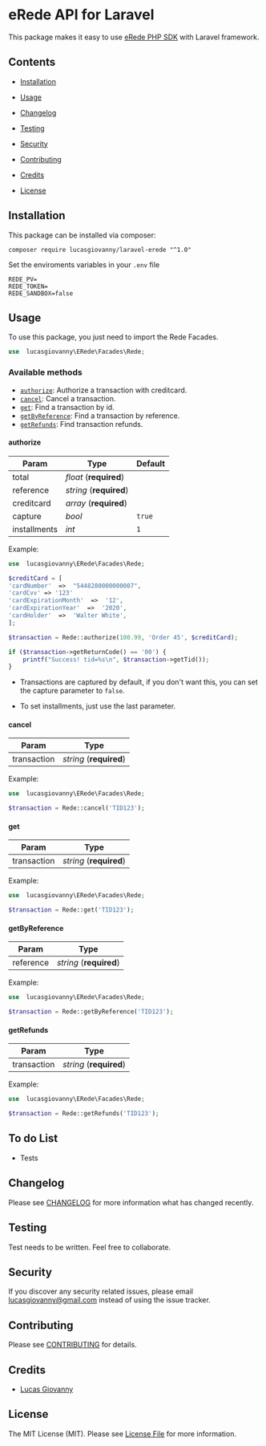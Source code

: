 # eRede API for Laravel

This package makes it easy to use [eRede PHP SDK](https://github.com/DevelopersRede/erede-php) with Laravel framework.

## Contents

- [Installation](#installation)

- [Usage](#usage)

- [Changelog](#changelog)

- [Testing](#testing)

- [Security](#security)

- [Contributing](#contributing)

- [Credits](#credits)

- [License](#license)

## Installation

This package can be installed via composer:

`composer require lucasgiovanny/laravel-erede "^1.0"`

Set the enviroments variables in your `.env` file

```
REDE_PV=
REDE_TOKEN=
REDE_SANDBOX=false
```

## Usage

To use this package, you just need to import the Rede Facades.

```php
use  lucasgiovanny\ERede\Facades\Rede;
```

### Available methods

- [`authorize`](#authorize): Authorize a transaction with creditcard.
- [`cancel`](#cancel): Cancel a transaction.
- [`get`](#get): Find a transaction by id.
- [`getByReference`](#getByReference): Find a transaction by reference.
- [`getRefunds`](#getRefunds): Find transaction refunds.

#### authorize

| Param        | Type                    |Default |
| ------------ | ----------------------- | ------ |
| total        | _float_ (**required**)  |        |
| reference    | _string_ (**required**) |        |
| creditcard   | _array_ (**required**)  |        |
| capture      | _bool_                  | `true` |
| installments | _int_                   | `1`    |

Example:

```php
use  lucasgiovanny\ERede\Facades\Rede;

$creditCard = [
'cardNumber'  =>  "5448280000000007",
'cardCvv' => '123'
'cardExpirationMonth'  =>  '12',
'cardExpirationYear'  =>  '2020',
'cardHolder'  =>  'Walter White',
];

$transaction = Rede::authorize(100.99, 'Order 45', $creditCard);

if ($transaction->getReturnCode() == '00') {
    printf("Success! tid=%s\n", $transaction->getTid());
}
```

- Transactions are captured by default, if you don't want this, you can set the capture parameter to `false`.

- To set installments, just use the last parameter.

#### cancel

| Param        | Type                    |
| ------------ | ----------------------- |
| transaction  | _string_ (**required**) |

Example:

```php
use  lucasgiovanny\ERede\Facades\Rede;

$transaction = Rede::cancel('TID123');
```

#### get

| Param        | Type                    |
| ------------ | ----------------------- |
| transaction  | _string_ (**required**) |

Example:

```php
use  lucasgiovanny\ERede\Facades\Rede;

$transaction = Rede::get('TID123');
```

#### getByReference

| Param        | Type                    |
| ------------ | ----------------------- |
| reference    | _string_ (**required**) |

Example:

```php
use  lucasgiovanny\ERede\Facades\Rede;

$transaction = Rede::getByReference('TID123');
```

#### getRefunds

| Param        | Type                    |
| ------------ | ----------------------- |
| transaction  | _string_ (**required**) |

Example:

```php
use  lucasgiovanny\ERede\Facades\Rede;

$transaction = Rede::getRefunds('TID123');
```

## To do List

- Tests

## Changelog

Please see [CHANGELOG](CHANGELOG.md) for more information what has changed recently.

## Testing

Test needs to be written. Feel free to collaborate.

## Security

If you discover any security related issues, please email lucasgiovanny@gmail.com instead of using the issue tracker.

## Contributing

Please see [CONTRIBUTING](CONTRIBUTING.md) for details.

## Credits

- [Lucas Giovanny](https://github.com/lucasgiovanny)

## License

The MIT License (MIT). Please see [License File](LICENSE.md) for more information.
